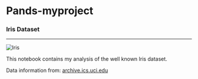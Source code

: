 # Pands-myproject

### Iris Dataset

***


![Iris](https://upload.wikimedia.org/wikipedia/commons/thumb/4/41/Iris_versicolor_3.jpg/640px-Iris_versicolor_3.jpg)


This notebook contains my analysis of the well known Iris dataset.

Data information from: [archive.ics.uci.edu](https://archive.ics.uci.edu/dataset/53/iris)



